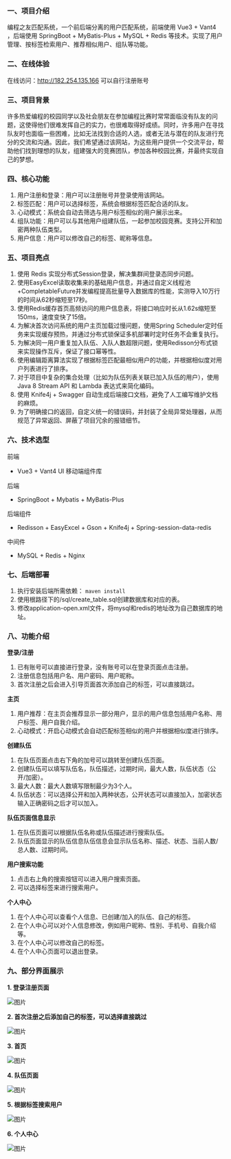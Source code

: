 ### 一、项目介绍
编程之友匹配系统，一个前后端分离的用户匹配系统，前端使用 Vue3 + Vant4 ，后端使用 SpringBoot + MyBatis-Plus + MySQL + Redis 等技术。实现了用户管理、按标签检索用户、推荐相似用户、组队等功能。 
### 二、在线体验
在线访问：http://182.254.135.166
可以自行注册账号
### 三、项目背景
许多热爱编程的校园同学以及社会朋友在参加编程比赛时常常面临没有队友的问题，这使得他们很难发挥自己的实力，也很难取得好成绩。同时，许多用户在寻找队友时也面临一些困难，比如无法找到合适的人选，或者无法与潜在的队友进行充分的交流和沟通。因此，我们希望通过该网站，为这些用户提供一个交流平台，帮助他们找到理想的队友，组建强大的竞赛团队，参加各种校园比赛，并最终实现自己的梦想。
### 四、核心功能

1. 用户注册和登录：用户可以注册账号并登录使用该网站。
2. 标签匹配：用户可以选择标签，系统会根据标签匹配合适的队友。
3. 心动模式：系统会自动去筛选与用户标签相似的用户展示出来。
4. 组队功能：用户可以与其他用户组建队伍，一起参加校园竞赛。支持公开和加密两种队伍类型。
5. 用户信息：用户可以修改自己的标签、昵称等信息。

### 五、项目亮点
1. 使用 Redis 实现分布式Session登录，解决集群间登录态同步问题。
2. 使用EasyExcel读取收集来的基础用户信息，并通过自定义线程池+CompletableFuture并发编程提高批量导入数据库的性能，实测导入10万行的时间从62秒缩短至17秒。 
3. 使用Redis缓存首页高频访问的用户信息表，将接口响应时长从1.62s缩短至150ms，速度变快了15倍。
4. 为解决首次访问系统的用户主页加载过慢问题，使用Spring Scheduler定时任务来实现缓存预热，并通过分布式锁保证多机部署时定时任务不会重复执行。 
5. 为解决同一用户重复加入队伍、入队人数超限问题，使用Redisson分布式锁来实现操作互斥，保证了接口幂等性。
6. 使用编辑距离算法实现了根据标签匹配最相似用户的功能，并根据相似度对用户列表进行了排序。
7. 对于项目中复杂的集合处理（比如为队伍列表关联已加入队伍的用户），使用 Java 8 Stream API 和 Lambda 表达式来简化编码。
8. 使用 Knife4j + Swagger 自动生成后端接口文档，避免了人工编写维护文档的麻烦。
9. 为了明确接口的返回，自定义统一的错误码，并封装了全局异常处理器，从而规范了异常返回、屏蔽了项目冗余的报错细节。
### 六、技术选型
前端
- Vue3 + Vant4 UI 移动端组件库

后端
- SpringBoot + Mybatis + MyBatis-Plus 

后端组件
- Redisson + EasyExcel + Gson + Knife4j + Spring-session-data-redis 

中间件
- MySQL + Redis + Nginx
### 七、后端部署
1. 执行安装后端所需依赖：
`maven install`
2. 使用根路径下的/sql/create_table.sql创建数据库和对应的表。
3. 修改application-open.xml文件，将mysql和redis的地址改为自己数据库的地址。
### 八、功能介绍
 **登录/注册**
1. 已有账号可以直接进行登录，没有账号可以在登录页面点击注册。
2. 注册信息包括用户名、用户密码、用户昵称。 
3. 首次注册之后会进入引导页面首次添加自己的标签，可以直接跳过。

 **主页** 
1. 用户推荐：在主页会推荐显示一部分用户，显示的用户信息包括用户名称、用户标签、用户自我介绍。
2. 心动模式：开启心动模式会自动匹配标签相似的用户并根据相似度进行排序。

 **创建队伍** 
1. 在队伍页面点击右下角的加号可以跳转至创建队伍页面。
2. 创建队伍可以填写队伍名，队伍描述，过期时间，最大人数，队伍状态（公开/加密）。
3. 最大人数：最大人数填写限制最少为3个人。
4. 队伍状态：可以选择公开和加入两种状态，公开状态可以直接加入，加密状态输入正确密码之后才可以加入。

 **队伍页面信息显示** 
1. 在队伍页面可以根据队伍名称或队伍描述进行搜索队伍。
2. 队伍页面显示的队伍信息队伍信息会显示队伍名称、描述、状态、当前人数/总人数、过期时间。

 **用户搜索功能**
1. 点击右上角的搜索按钮可以进入用户搜索页面。
2. 可以选择标签来进行搜索用户。

 **个人中心**
1. 在个人中心可以查看个人信息、已创建/加入的队伍、自己的标签。
2. 在个人中心可以对个人信息修改，例如用户昵称、性别、手机号、自我介绍等。
3. 在个人中心可以修改自己的标签。
4. 在个人中心页面可以退出登录。
### 九、部分界面展示
 **1. 登录注册页面** 

![图片](https://github.com/liyuxianglf/yupao-backend/assets/151162920/05245de2-4331-4e39-8ad6-1a6da42da181)

 **2. 首次注册之后添加自己的标签，可以选择直接跳过** 

![图片](https://github.com/liyuxianglf/yupao-backend/assets/151162920/624b6c17-ed0e-46ac-86ae-322dd0f42ed6)

 **3. 首页** 

![图片](https://github.com/liyuxianglf/yupao-backend/assets/151162920/5c3908b5-f878-4e41-bb96-8b21ed1bd2d6)

 **4. 队伍页面** 

![图片](https://github.com/liyuxianglf/yupao-backend/assets/151162920/e4495a93-8153-4f51-b109-9b441dd62857)

 **5. 根据标签搜索用户** 

![图片](https://github.com/liyuxianglf/yupao-backend/assets/151162920/8f7a4eb9-300c-40d0-acf8-04234d2c6ec4)

 **6. 个人中心** 

![图片](https://github.com/liyuxianglf/yupao-backend/assets/151162920/5cbfb833-dba3-4e22-a01e-901bde0b7f72)






